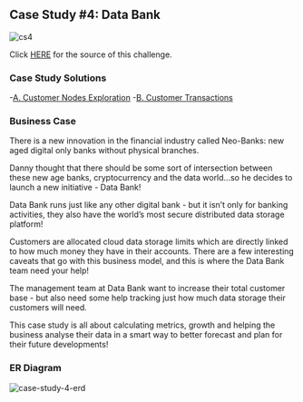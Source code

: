 ## Case Study #4: Data Bank
![cs4](https://github.com/haiilingg/-8-Week-SQL-Challenge/assets/130296433/76e0c1d8-8cba-43e2-94b3-64b3eea893f8)

Click [HERE](https://8weeksqlchallenge.com/case-study-4/) for the source of this challenge.

### Case Study Solutions
-[A. Customer Nodes Exploration](https://github.com/haiilingg/-8-Week-SQL-Challenge/blob/main/Case%20Study%20%234%3A%20Data%20Bank/%20A.%20Customer%20Nodes%20Exploration.md)
-[B. Customer Transactions](https://github.com/haiilingg/-8-Week-SQL-Challenge/blob/main/Case%20Study%20%234%3A%20Data%20Bank/B.%20Customer%20Transactions%20.md)

### Business Case
There is a new innovation in the financial industry called Neo-Banks: new aged digital only banks without physical branches.

Danny thought that there should be some sort of intersection between these new age banks, cryptocurrency and the data world…so he decides to launch a new initiative - Data Bank!

Data Bank runs just like any other digital bank - but it isn’t only for banking activities, they also have the world’s most secure distributed data storage platform!

Customers are allocated cloud data storage limits which are directly linked to how much money they have in their accounts. There are a few interesting caveats that go with this business model, and this is where the Data Bank team need your help!

The management team at Data Bank want to increase their total customer base - but also need some help tracking just how much data storage their customers will need.

This case study is all about calculating metrics, growth and helping the business analyse their data in a smart way to better forecast and plan for their future developments!

### ER Diagram
![case-study-4-erd](https://github.com/haiilingg/-8-Week-SQL-Challenge/assets/130296433/03e9b6e1-dc8c-4a56-af60-70cf8cccaa7f)
